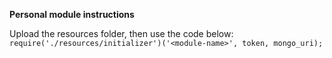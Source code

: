 **Personal module instructions**

Upload the resources folder, then use the code below:
`require('./resources/initializer')('<module-name>', token, mongo_uri);`